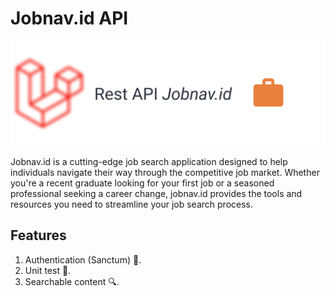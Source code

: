 # Jobnav.id API

![jobnav banner](./designs/Jobnav_id.jpg)

Jobnav.id is a cutting-edge job search application designed to help individuals navigate their way through the competitive job market. Whether you're a recent graduate looking for your first job or a seasoned professional seeking a career change, jobnav.id provides the tools and resources you need to streamline your job search process.

## Features

1. Authentication (Sanctum) 🔑.
2. Unit test 🧪.
3. Searchable content 🔍.
